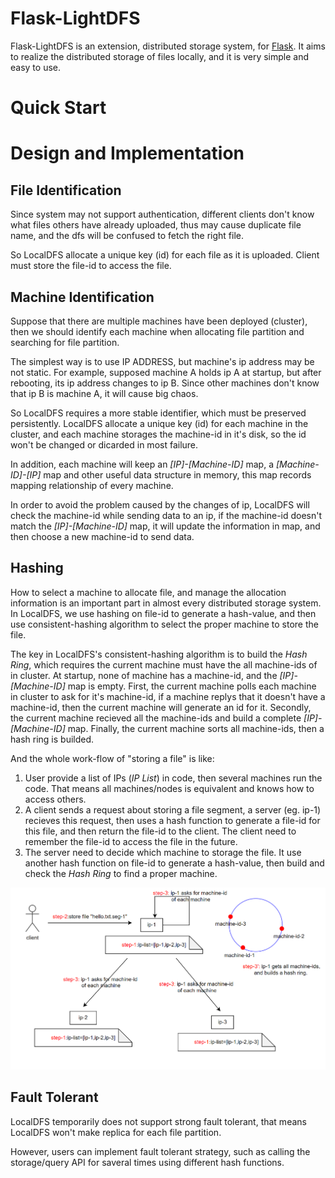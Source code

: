 # Flask-LightDFS

Flask-LightDFS is an extension, distributed storage system, for [Flask](https://palletsprojects.com/p/flask/). It aims to realize the distributed storage of files locally, and it is very simple and easy to use.

# Quick Start



# Design and Implementation

## File Identification

Since system may not support authentication, different clients don't know what files others have already uploaded, thus may cause duplicate file name, and the dfs will be confused to fetch the right file.

So LocalDFS allocate a unique key (id) for each file as it is uploaded. Client must store the file-id to access the file.

## Machine Identification

Suppose that there are multiple machines have been deployed (cluster), then we should identify each machine when allocating file partition and searching for file partition.

The simplest way is to use IP ADDRESS, but machine's ip address may be not static. For example, supposed machine A holds ip A at startup, but after rebooting, its ip address changes to ip B. Since other machines don't know that ip B is machine A, it will cause big chaos.

So LocalDFS requires a more stable identifier, which must be preserved persistently. LocalDFS allocate a unique key (id) for each machine in the cluster, and each machine storages the machine-id in it's disk, so the id won't be changed or dicarded in most failure.

In addition, each machine will keep an *\[IP\]-\[Machine-ID\]* map, a *\[Machine-ID\]-\[IP\]* map and other useful data structure in memory, this map records mapping relationship of every machine.

In order to avoid the problem caused by the changes of ip, LocalDFS will check the machine-id while sending data to an ip, if the machine-id doesn't match the *\[IP\]-\[Machine-ID\]* map, it will update the information in map, and then choose a new machine-id to send data.

## Hashing

How to select a machine to allocate file, and manage the allocation information is an important part in almost every distributed storage system. In LocalDFS, we use hashing on file-id to generate a hash-value, and then use consistent-hashing algorithm to select the proper machine to store the file.

The key in LocalDFS's consistent-hashing algorithm is to build the *Hash Ring*, which requires the current machine must have the all machine-ids of in cluster. At startup, none of machine has a machine-id, and the *\[IP\]-\[Machine-ID\]* map is empty. First, the current machine polls each machine in cluster to ask for it's machine-id, if a machine replys that it doesn't have a machine-id, then the current machine will generate an id for it. Secondly, the current machine recieved all the machine-ids and build a complete *\[IP\]-\[Machine-ID\]* map. Finally, the current machine sorts all machine-ids, then a hash ring is builded.


And the whole work-flow of "storing a file" is like:

1. User provide a list of IPs (*IP List*) in code, then several machines run the code. That means all machines/nodes is equivalent and knows how to access others.
2. A client sends a request about storing a file segment, a server (eg. ip-1) recieves this request, then uses a hash function to generate a file-id for this file, and then return the file-id to the client. The client need to remember the file-id to access the file in the future.
3. The server need to decide which machine to storage the file. It use another hash function on file-id to generate a hash-value, then build and check the *Hash Ring* to find a proper machine.

![work-flow](assets/local-dfs.png)


## Fault Tolerant

LocalDFS temporarily does not support strong fault tolerant, that means LocalDFS won't make replica for each file partition.

However, users can implement fault tolerant strategy, such as calling the storage/query API for saveral times using different hash functions.
